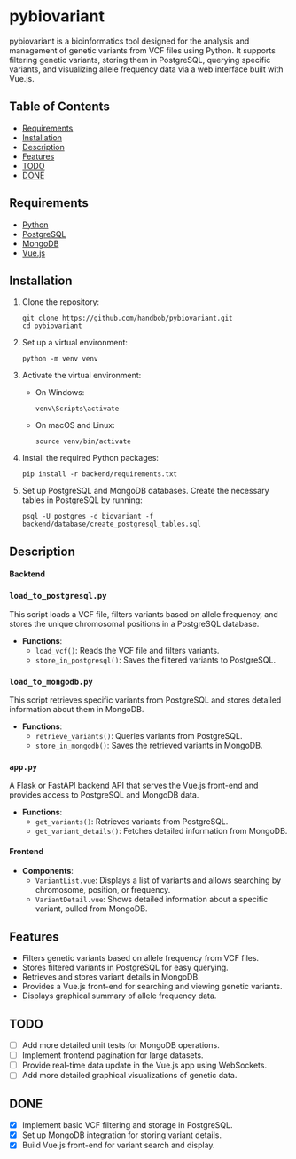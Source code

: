 # pybiovariant

pybiovariant is a bioinformatics tool designed for the analysis and management of genetic variants from VCF files using Python. It supports filtering genetic variants, storing them in PostgreSQL, querying specific variants, and visualizing allele frequency data via a web interface built with Vue.js.

## Table of Contents

- [Requirements](#requirements)
- [Installation](#installation)
- [Description](#description)
- [Features](#features)
- [TODO](#todo)
- [DONE](#done)

## Requirements

- [Python](https://www.python.org/)
- [PostgreSQL](https://www.postgresql.org/)
- [MongoDB](https://www.mongodb.com/)
- [Vue.js](https://vuejs.org/)

## Installation

1. Clone the repository:
    ```
    git clone https://github.com/handbob/pybiovariant.git
    cd pybiovariant
    ```

2. Set up a virtual environment:
    ```
    python -m venv venv
    ```

3. Activate the virtual environment:

    - On Windows:
      ```
      venv\Scripts\activate
      ```
    - On macOS and Linux:
      ```
      source venv/bin/activate
      ```

4. Install the required Python packages:
    ```
    pip install -r backend/requirements.txt
    ```

5. Set up PostgreSQL and MongoDB databases. Create the necessary tables in PostgreSQL by running:
    ```
    psql -U postgres -d biovariant -f backend/database/create_postgresql_tables.sql
    ```

## Description

#### Backtend

### `load_to_postgresql.py`

This script loads a VCF file, filters variants based on allele frequency, and stores the unique chromosomal positions in a PostgreSQL database.

- **Functions**:
  - `load_vcf()`: Reads the VCF file and filters variants.
  - `store_in_postgresql()`: Saves the filtered variants to PostgreSQL.

### `load_to_mongodb.py`

This script retrieves specific variants from PostgreSQL and stores detailed information about them in MongoDB.

- **Functions**:
  - `retrieve_variants()`: Queries variants from PostgreSQL.
  - `store_in_mongodb()`: Saves the retrieved variants in MongoDB.

### `app.py`

A Flask or FastAPI backend API that serves the Vue.js front-end and provides access to PostgreSQL and MongoDB data.

- **Functions**:
  - `get_variants()`: Retrieves variants from PostgreSQL.
  - `get_variant_details()`: Fetches detailed information from MongoDB.

#### Frontend

- **Components**:
  - `VariantList.vue`: Displays a list of variants and allows searching by chromosome, position, or frequency.
  - `VariantDetail.vue`: Shows detailed information about a specific variant, pulled from MongoDB.

## Features

- Filters genetic variants based on allele frequency from VCF files.
- Stores filtered variants in PostgreSQL for easy querying.
- Retrieves and stores variant details in MongoDB.
- Provides a Vue.js front-end for searching and viewing genetic variants.
- Displays graphical summary of allele frequency data.

## TODO

- [ ] Add more detailed unit tests for MongoDB operations.
- [ ] Implement frontend pagination for large datasets.
- [ ] Provide real-time data update in the Vue.js app using WebSockets.
- [ ] Add more detailed graphical visualizations of genetic data.

## DONE

- [x] Implement basic VCF filtering and storage in PostgreSQL.
- [x] Set up MongoDB integration for storing variant details.
- [x] Build Vue.js front-end for variant search and display.

